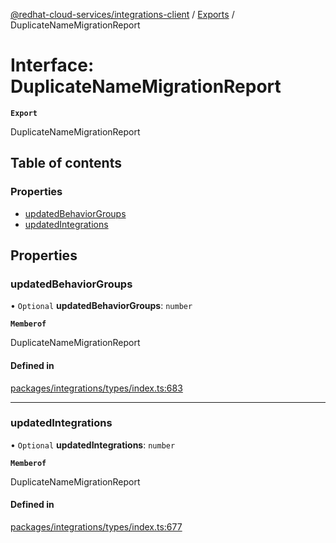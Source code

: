 [@redhat-cloud-services/integrations-client](../README.md) / [Exports](../modules.md) / DuplicateNameMigrationReport

# Interface: DuplicateNameMigrationReport

**`Export`**

DuplicateNameMigrationReport

## Table of contents

### Properties

- [updatedBehaviorGroups](DuplicateNameMigrationReport.md#updatedbehaviorgroups)
- [updatedIntegrations](DuplicateNameMigrationReport.md#updatedintegrations)

## Properties

### updatedBehaviorGroups

• `Optional` **updatedBehaviorGroups**: `number`

**`Memberof`**

DuplicateNameMigrationReport

#### Defined in

[packages/integrations/types/index.ts:683](https://github.com/RedHatInsights/javascript-clients/blob/main/packages/integrations/types/index.ts#L683)

___

### updatedIntegrations

• `Optional` **updatedIntegrations**: `number`

**`Memberof`**

DuplicateNameMigrationReport

#### Defined in

[packages/integrations/types/index.ts:677](https://github.com/RedHatInsights/javascript-clients/blob/main/packages/integrations/types/index.ts#L677)
